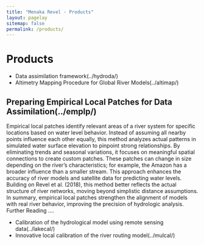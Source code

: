 ```yaml
---
title: "Menaka Revel - Products"
layout: pagelay
sitemap: false
permalink: /products/
---
```


# Products
- Data assimilation framework(../hydroda/)
- Altimetry Mapping Procedure for Global River Models(../altimap/)
  
## Preparing Empirical Local Patches for Data Assimilation(../emplp/)
Empirical local patches identify relevant areas of a river system for specific locations based on water level behavior. Instead of assuming all nearby points influence each other equally, this method analyzes actual patterns in simulated water surface elevation to pinpoint strong relationships. By eliminating trends and seasonal variations, it focuses on meaningful spatial connections to create custom patches. These patches can change in size depending on the river’s characteristics; for example, the Amazon has a broader influence than a smaller stream. This approach enhances the accuracy of river models and satellite data for predicting water levels. Building on Revel et al. (2018), this method better reflects the actual structure of river networks, moving beyond simplistic distance assumptions. In summary, empirical local patches strengthen the alignment of models with real river behavior, improving the precision of hydrologic analysis.
Further Reading ....


- Calibration of the hydrological model using remote sensing data(../lakecal/)
- Innovative local calibration of the river routing model(../mulcal/)
